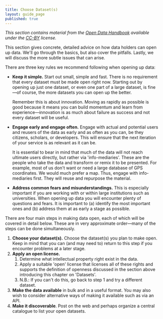 ```yaml
---
title: Choose Dataset(s)
layout: guide_page
published: true
---
```


_This section contains material from the [Open Data Handbook](http://opendatahandbook.org/) available under the [CC-BY](http://creativecommons.org/licenses/by/3.0/) license._

This section gives concrete, detailed advice on how data holders can open up data. We'll go through the basics, but also cover the pitfalls. Lastly, we will discuss the more subtle issues that can arise.

There are three key rules we recommend following when opening up data:

- **Keep it simple.** Start out small, simple and fast. There is no requirement that every dataset must be made open right now. Starting out by opening up just one dataset, or even one part of a large dataset, is fine&mdash;of course, the more datasets you can open up the better.

  Remember this is about innovation. Moving as rapidly as possible is good because it means you can build momentum and learn from experience&mdash;innovation is as much about failure as success and not every dataset will be useful.

- **Engage early and engage often.** Engage with actual and potential users and reusers of the data as early and as often as you can, be they citizens, scholars, or developers. This will ensure that the next iteration of your service is as relevant as it can be.

  It is essential to bear in mind that much of the data will not reach ultimate users directly, but rather via 'info-mediaries'. These are the people who take the data and transform or remix it to be presented. For example, most of us don't want or need a large database of GPS coordinates. We would much prefer a map. Thus, engage with info-mediaries first. They will reuse and repurpose the material.

- **Address common fears and misunderstandings.** This is especially important if you are working with or within large institutions such as universities. When opening up data you will encounter plenty of questions and fears. It is important to (a) identify the most important ones and (b) address them at as early a stage as possible.

There are four main steps in making data open, each of which will be covered in detail below. These are in very approximate order&mdash;many of the steps can be done simultaneously.

1. **Choose your dataset(s).** Choose the dataset(s) you plan to make open. Keep in mind that you can (and may need to) return to this step if you encounter problems at a later stage.
2. **Apply an open license.**
    1. Determine what intellectual property right exist in the data.
    2. Apply a suitable 'open' license that licenses all of these rights and supports the definition of openness discussed in the section above introducing this chapter on 'Datasets'.
    3. N.B.: If you can't do this, go back to step 1 and try a different dataset.
3. **Make the data available** in bulk and in a useful format. You may also wish to consider alternative ways of making it available such as via an API.
4. **Make it discoverable**. Post on the web and perhaps organize a central catalogue to list your open datasets.